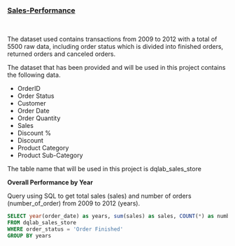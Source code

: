 <u><h3>Sales-Performance</h3></u>
<br/>


The dataset used contains transactions from 2009 to 2012 with a total of 5500 raw data, including order status which is divided into finished orders, returned orders and canceled orders.

The dataset that has been provided and will be used in this project contains the following data.
* OrderID
* Order Status
* Customer
* Order Date
* Order Quantity
* Sales
* Discount %
* Discount
* Product Category
* Product Sub-Category

The table name that will be used in this project is dqlab_sales_store

**Overall Performance by Year**

Query using SQL to get total sales (sales) and number of orders (number_of_order) from 2009 to 2012 (years).

````sql
SELECT year(order_date) as years, sum(sales) as sales, COUNT(*) as number_of_order
FROM dqlab_sales_store
WHERE order_status = 'Order Finished'
GROUP BY years
````
